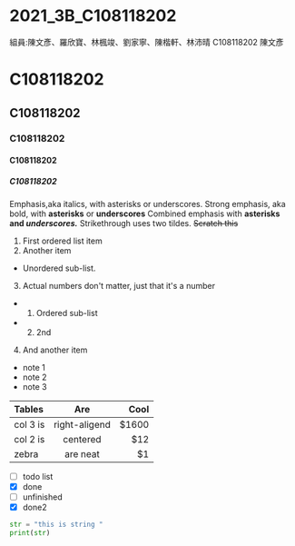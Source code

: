 # 2021_3B_C108118202
組員:陳文彥、羅欣寶、林楓竣、劉家寧、陳楷軒、林沛晴
C108118202 陳文彥

# C108118202
## C108118202
### C108118202
#### C108118202
##### C108118202
Emphasis,aka italics, with asterisks or underscores.
Strong emphasis, aka bold, with **asterisks** or **underscores**
Combined emphasis with **asterisks and *underscores.***
Strikethrough uses two tildes. ~~Scratch this~~

1. First ordered list item
2. Another item
- Unordered sub-list.
3. Actual numbers don't matter, just that it's a number
- 1. Ordered sub-list
- 2. 2nd
4. And another item
- note 1
- note 2
- note 3

| Tables | Are | Cool |
| :------ | :---: | ----:|
|col 3 is | right-aligend | $1600 |
|col 2 is | centered | $12 |
|zebra | are neat | $1 |

- [ ] todo list
- [x] done
- [ ] unfinished
- [x] done2
```python
str = "this is string "
print(str)
```
